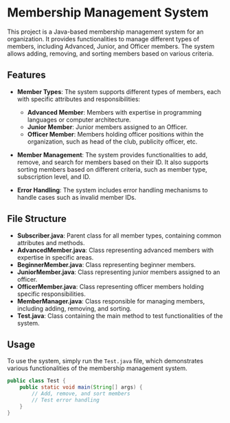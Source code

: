 # Membership Management System

This project is a Java-based membership management system for an organization. It provides functionalities to manage different types of members, including Advanced, Junior, and Officer members. The system allows adding, removing, and sorting members based on various criteria.

## Features

- **Member Types**: The system supports different types of members, each with specific attributes and responsibilities:
  - **Advanced Member**: Members with expertise in programming languages or computer architecture.
  - **Junior Member**: Junior members assigned to an Officer.
  - **Officer Member**: Members holding officer positions within the organization, such as head of the club, publicity officer, etc.

- **Member Management**: The system provides functionalities to add, remove, and search for members based on their ID. It also supports sorting members based on different criteria, such as member type, subscription level, and ID.

- **Error Handling**: The system includes error handling mechanisms to handle cases such as invalid member IDs.

## File Structure

- **Subscriber.java**: Parent class for all member types, containing common attributes and methods.
- **AdvancedMember.java**: Class representing advanced members with expertise in specific areas.
- **BeginnerMember.java**: Class representing beginner members.
- **JuniorMember.java**: Class representing junior members assigned to an officer.
- **OfficerMember.java**: Class representing officer members holding specific responsibilities.
- **MemberManager.java**: Class responsible for managing members, including adding, removing, and sorting.
- **Test.java**: Class containing the main method to test functionalities of the system.

## Usage

To use the system, simply run the `Test.java` file, which demonstrates various functionalities of the membership management system.

```java
public class Test {
    public static void main(String[] args) {
        // Add, remove, and sort members
        // Test error handling
    }
}
